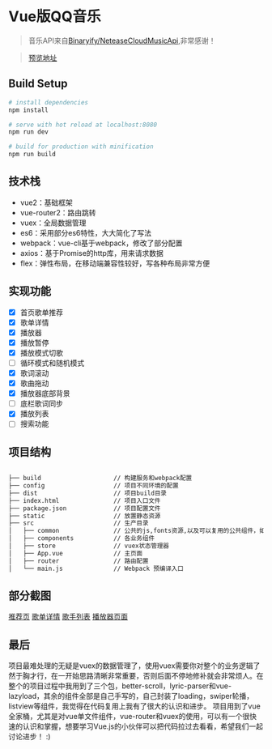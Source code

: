 # Vue版QQ音乐

> 音乐API来自[Binaryify/NeteaseCloudMusicApi](https://binaryify.github.io/NeteaseCloudMusicApi),非常感谢！

> [预览地址]()

## Build Setup

``` bash
# install dependencies
npm install

# serve with hot reload at localhost:8080
npm run dev

# build for production with minification
npm run build

```

## 技术栈

- vue2：基础框架
- vue-router2：路由跳转
- vuex：全局数据管理
- es6：采用部分es6特性，大大简化了写法
- webpack：vue-cli基于webpack，修改了部分配置
- axios：基于Promise的http库，用来请求数据
- flex：弹性布局，在移动端兼容性较好，写各种布局非常方便

## 实现功能

- [x] 首页歌单推荐
- [x] 歌单详情
- [x] 播放器
- [x] 播放暂停
- [x] 播放模式切歌
- [ ] 循环模式和随机模式
- [x] 歌词滚动
- [x] 歌曲拖动
- [x] 播放器底部背景
- [ ] 底栏歌词同步
- [x] 播放列表
- [ ] 搜索功能

## 项目结构

```bash

├── build                    // 构建服务和webpack配置
├── config            		 // 项目不同环境的配置
├── dist               		 // 项目build目录
├── index.html          	 // 项目入口文件
├── package.json      		 // 项目配置文件
├── static       			 // 放置静态资源
├── src                		 // 生产目录
│   ├── common          	 // 公共的js,fonts资源,以及可以复用的公共组件，如Loading等
│   ├── components     		 // 各业务组件
│   ├── store          	     // vuex状态管理器
│   ├── App.vue         	 // 主页面
│   ├── router    		     // 路由配置
│   └── main.js       	     // Webpack 预编译入口

```

## 部分截图

[推荐页](./prev/1.gif)
[歌单详情](./prev/2.gif)
[歌手列表](./prev/3.gif)
[播放器页面](./prev/4.gif)

## 最后
项目最难处理的无疑是vuex的数据管理了，使用vuex需要你对整个的业务逻辑了然于胸才行，在一开始思路清晰非常重要，否则后面不停地修补就会非常烦人。在整个的项目过程中我用到了三个包，better-scroll，lyric-parser和vue-lazyload，其余的组件全部是自己手写的，自己封装了loading，swiper轮播，listview等组件，我觉得在代码复用上我有了很大的认识和进步。
项目用到了vue全家桶，尤其是对vue单文件组件，vue-router和vuex的使用，可以有一个很快速的认识和掌握，想要学习Vue.js的小伙伴可以把代码拉过去看看，希望我们一起讨论进步！ :)

